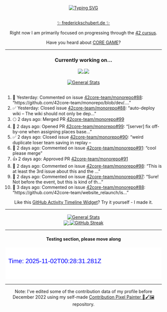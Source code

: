 <div align="center">
	<a href="https://git.io/typing-svg"><img src="https://readme-typing-svg.demolab.com?font=Fira+Code&size=30&pause=1000&color=70A5FD&background=1A1B27&center=true&vCenter=true&repeat=false&random=false&width=550&lines=%F0%9F%91%8B+Hello+World!+I'm+Freddy!+%F0%9F%96%96" alt="Typing SVG" /></a>
</div>
<br>
<div align="center">
	<p></p><a href="https://frederickschubert.de">✨ frederickschubert.de ✨</a></p>
	<p>Right now I am primarily focused on progressing through the <a href="https://github.com/FreddyMSchubert/42_cursus">42 cursus</a>.</p>
	<p>Have you heard about <a href="https://coregame.de/">CORE GAME</a>?</p>
</div>

<hr>

<div align="center">

### Currently working on...

<!-- [![current_repo](https://github-readme-stats.vercel.app/api/pin/?username=FreddyMSchubert&repo=Crafty_Concoctions&theme=tokyonight)](https://github.com/FreddyMSchubert/Crafty_Concoctions) -->

<div align="center">
	<a href="https://github.com/Reptudn/42_transcendence" target="_blank">
		<img align="center" src="https://github-readme-stats.vercel.app/api/pin/?username=Reptudn&repo=42_transcendence&theme=tokyonight" />
	</a>
	<a href="https://github.com/42core-team/monorepo" target="_blank">
		<img align="center" src="https://github-readme-stats.vercel.app/api/pin/?username=42core-team&repo=monorepo&theme=tokyonight" />
	</a>
</div>

<br>

<div align="center">
	<a href="https://github.com/FreddyMSchubert/42_cursus" target="_blank">
		<img align="center" src="https://github-readme-stats.vercel.app/api/pin/?username=FreddyMSchubert&repo=42_cursus&theme=tokyonight" alt="General Stats" />
	</a>
</div>

<br>

<div align="left">
<ol>
<!-- ACTIVITY:START -->
<li>💬 Yesterday: Commented on issue <a href="https://github.com/42core-team/monorepo/issues/88#issuecomment-3289851190">42core-team/monorepo#88</a>: “https://github.com/42core-team/monorepo/blob/dev/.…”</li>
<li>✅ Yesterday: Closed issue <a href="https://github.com/42core-team/monorepo/issues/88">42core-team/monorepo#88</a>: “auto-deploy wiki – The wiki should not only be dep…”</li>
<li>🌕 2 days ago: Merged PR <a href="https://github.com/42core-team/monorepo/pull/99">42core-team/monorepo#99</a></li>
<li>🚀 2 days ago: Opened PR <a href="https://github.com/42core-team/monorepo/pull/99">42core-team/monorepo#99</a>: “[server] fix off-by-one when assigning places base…”</li>
<li>✅ 2 days ago: Closed issue <a href="https://github.com/42core-team/monorepo/issues/90">42core-team/monorepo#90</a>: “weird duplicate loser team saving in replay – <img…”</li>
<li>💬 2 days ago: Commented on issue <a href="https://github.com/42core-team/monorepo/pull/91#issuecomment-3288074311">42core-team/monorepo#91</a>: “cool please merge”</li>
<li>👍 2 days ago: Approved PR <a href="https://github.com/42core-team/monorepo/pull/91">42core-team/monorepo#91</a></li>
<li>💬 2 days ago: Commented on issue <a href="https://github.com/42core-team/monorepo/issues/98#issuecomment-3288056387">42core-team/monorepo#98</a>: “This is at least the 3rd issue about this and the …”</li>
<li>💬 2 days ago: Commented on issue <a href="https://github.com/42core-team/monorepo/issues/97#issuecomment-3287713189">42core-team/monorepo#97</a>: “Sure! Not before the event, but this is kind of th…”</li>
<li>💬 3 days ago: Commented on issue <a href="https://github.com/42core-team/monorepo/issues/88#issuecomment-3286797979">42core-team/monorepo#88</a>: “https://github.com/42core-team/website_relaunch/is…”</li>
<!-- ACTIVITY:END -->
</ol>
</div>

Like this [GitHub Activity Timeline Widget](https://github.com/FreddyMSchubert/github-activity-timeline)? Try it yourself - I made it.

<hr>

<div align="center">
	<a href="https://github.com/anuraghazra/github-readme-stats" target="_blank">
		<img height=200 align="center" src="https://github-readme-stats.vercel.app/api?username=FreddyMSchubert&show_icons=true&theme=tokyonight&card_width=650" alt="General Stats" />
	</a>
</div>

<div align="center">
	<a href="https://github.com/anuraghazra/github-readme-stats" target="_blank">
		<img height=200 align="center" src="https://github-readme-stats.vercel.app/api/top-langs/?username=FreddyMSchubert&layout=donut&theme=tokyonight&card_width=320">
	</a>
	<a href="https://github.com/DenverCoder1/github-readme-streak-stats" target="_blank">
		<img height=200 align="center" src="https://streak-stats.demolab.com?user=FreddyMSchubert&theme=tokyonight&date_format=j%20M%5B%20Y%5D&card_width=320&card_height=200&hide_total_contributions=true" alt="GitHub Streak" />
	</a>
</div>

<hr>

#### Testing section, please move along

![GitHub Defenders SVG](https://github.com/FreddyMSchubert/FreddyMSchubert/blob/github_defenders_output/output.svg)

<hr>

Note: I've edited some of the contribution data of my profile before December 2022 using my self-made [Contribution Pixel Painter 🎨🖌️🖼️](https://github.com/FreddyMSchubert/contribution-pixel-painter) repository.
